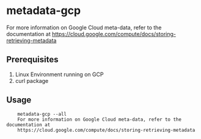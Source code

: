 # metadata-gcp

For more information on Google Cloud meta-data, refer to the documentation at
https://cloud.google.com/compute/docs/storing-retrieving-metadata

## Prerequisites
1. Linux Environment running on GCP
2. curl package

## Usage
```
    metadata-gcp --all
    For more information on Google Cloud meta-data, refer to the documentation at
    https://cloud.google.com/compute/docs/storing-retrieving-metadata
